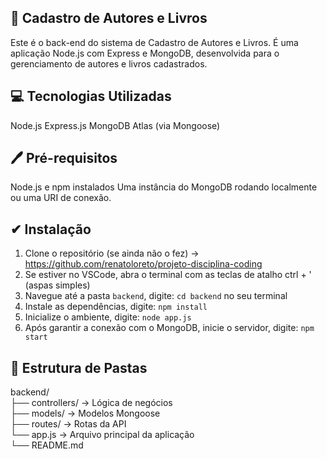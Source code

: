 ## 📄 Cadastro de Autores e Livros
Este é o back-end do sistema de Cadastro de Autores e Livros.
É uma aplicação Node.js com Express e MongoDB, desenvolvida para o gerenciamento de autores e livros cadastrados.

## 💻 Tecnologias Utilizadas
Node.js
Express.js
MongoDB Atlas (via Mongoose)

## 🖊 Pré-requisitos

Node.js e npm instalados
Uma instância do MongoDB rodando localmente ou uma URI de conexão.

## ✔ Instalação

1.  Clone o repositório (se ainda não o fez) -> https://github.com/renatoloreto/projeto-disciplina-coding
2.  Se estiver no VSCode, abra o terminal com as teclas de atalho ctrl + ' (aspas simples)
3.  Navegue até a pasta `backend`, digite: `cd backend` no seu terminal
4.  Instale as dependências, digite: `npm install`
5.  Inicialize o ambiente, digite: `node app.js`
6.  Após garantir a conexão com o MongoDB, inicie o servidor, digite: `npm start`

## 📁 Estrutura de Pastas
backend/  
  ├── controllers/ → Lógica de negócios  
  ├── models/ → Modelos Mongoose  
  ├── routes/ → Rotas da API  
  └── app.js → Arquivo principal da aplicação  
  └── README.md
